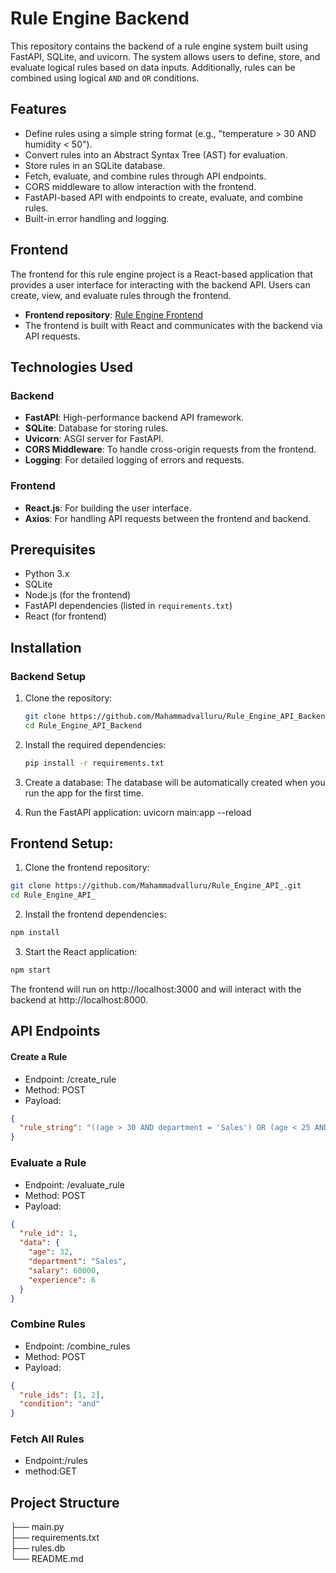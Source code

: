 # Rule Engine Backend

This repository contains the backend of a rule engine system built using FastAPI, SQLite, and uvicorn. The system allows users to define, store, and evaluate logical rules based on data inputs. Additionally, rules can be combined using logical `AND` and `OR` conditions.

## Features

- Define rules using a simple string format (e.g., "temperature > 30 AND humidity < 50").
- Convert rules into an Abstract Syntax Tree (AST) for evaluation.
- Store rules in an SQLite database.
- Fetch, evaluate, and combine rules through API endpoints.
- CORS middleware to allow interaction with the frontend.
- FastAPI-based API with endpoints to create, evaluate, and combine rules.
- Built-in error handling and logging.

## Frontend

The frontend for this rule engine project is a React-based application that provides a user interface for interacting with the backend API. Users can create, view, and evaluate rules through the frontend.

- **Frontend repository**: [Rule Engine Frontend](https://github.com/shivateja20013/rule_engine_frontend)
- The frontend is built with React and communicates with the backend via API requests.

## Technologies Used

### Backend
- **FastAPI**: High-performance backend API framework.
- **SQLite**: Database for storing rules.
- **Uvicorn**: ASGI server for FastAPI.
- **CORS Middleware**: To handle cross-origin requests from the frontend.
- **Logging**: For detailed logging of errors and requests.

### Frontend
- **React.js**: For building the user interface.
- **Axios**: For handling API requests between the frontend and backend.

## Prerequisites

- Python 3.x
- SQLite
- Node.js (for the frontend)
- FastAPI dependencies (listed in `requirements.txt`)
- React (for frontend)

## Installation

### Backend Setup

1. Clone the repository:
   ```bash
   git clone https://github.com/Mahammadvalluru/Rule_Engine_API_Backend.git
   cd Rule_Engine_API_Backend
   ```

2. Install the required dependencies:
    ```bash
    pip install -r requirements.txt
    ```

3. Create a database: The database will be automatically created when you run the app for the first time.

4. Run the FastAPI application:
uvicorn main:app --reload

## Frontend Setup:
1. Clone the frontend repository:
```bash
git clone https://github.com/Mahammadvalluru/Rule_Engine_API_.git
cd Rule_Engine_API_ 
```

2. Install the frontend dependencies: 
```bash 
npm install 
```

3. Start the React application:
```bash
npm start
```

The frontend will run on http://localhost:3000 and will interact with the backend at http://localhost:8000.

## API Endpoints
#### Create a Rule
+ Endpoint: /create_rule
+ Method: POST
+ Payload:
```json
{
  "rule_string": "((age > 30 AND department = 'Sales') OR (age < 25 AND department = 'Marketing')) AND (salary > 50000 OR experience > 5)"
}
```

### Evaluate a Rule
+ Endpoint: /evaluate_rule
+ Method: POST
+ Payload:
```json
{
  "rule_id": 1,
  "data": {
    "age": 32,
    "department": "Sales",
    "salary": 60000,
    "experience": 6
  }
}

```

### Combine Rules
+ Endpoint: /combine_rules
+ Method: POST
+ Payload:
```json
{
  "rule_ids": [1, 2],
  "condition": "and"
}

```

### Fetch All Rules
+ Endpoint:/rules
+ method:GET

## Project Structure
├── main.py            
├── requirements.txt   
├── rules.db             
└── README.md            

